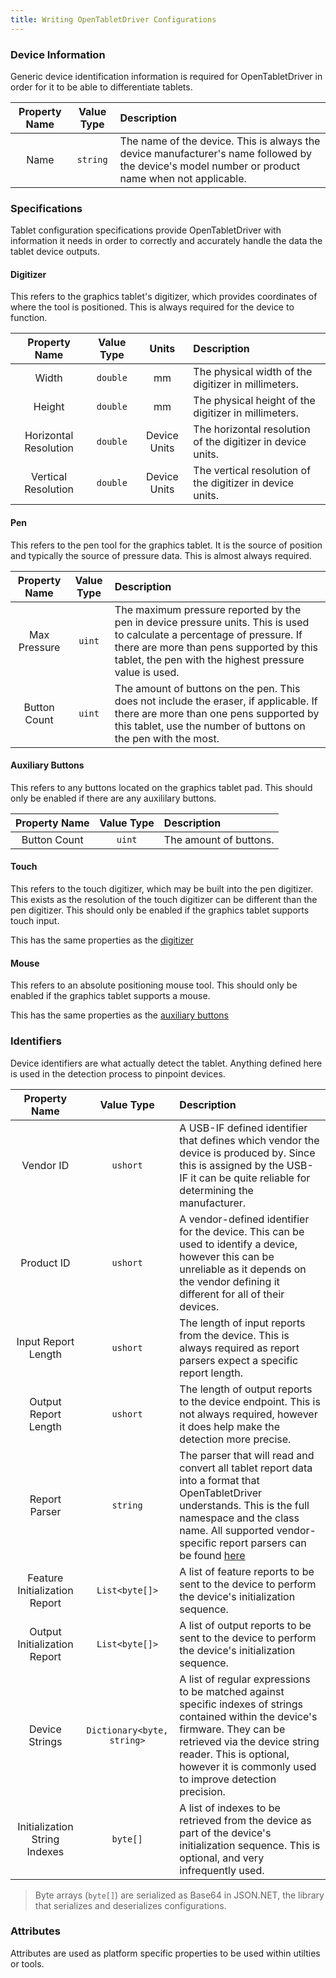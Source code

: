 ```yaml
---
title: Writing OpenTabletDriver Configurations
---
```


### Device Information

Generic device identification information is required for OpenTabletDriver in order for it to be able to differentiate
tablets.

|  Property Name   |   Value Type   | Description                                                                                                                                      |
|:----------------:|:--------------:|:-------------------------------------------------------------------------------------------------------------------------------------------------|
|       Name       |    `string`    | The name of the device. This is always the device manufacturer's name followed by the device's model number or product name when not applicable. |

### Specifications

Tablet configuration specifications provide OpenTabletDriver with information it needs in order to correctly and
accurately handle the data the tablet device outputs.

#### Digitizer

This refers to the graphics tablet's digitizer, which provides coordinates of where the tool is positioned. This is
always required for the device to function.

|     Property Name     | Value Type |    Units     | Description                                                 |
|:---------------------:|:----------:|:------------:|:------------------------------------------------------------|
|         Width         |  `double`  |      mm      | The physical width of the digitizer in millimeters.         |
|        Height         |  `double`  |      mm      | The physical height of the digitizer in millimeters.        |
| Horizontal Resolution |  `double`  | Device Units | The horizontal resolution of the digitizer in device units. |
|  Vertical Resolution  |  `double`  | Device Units | The vertical resolution of the digitizer in device units.   |

#### Pen

This refers to the pen tool for the graphics tablet. It is the source of position and typically the source of pressure
data. This is almost always required.

|  Property Name  | Value Type | Description                                                                                                                                                                                                                   |
|:---------------:|:----------:|:------------------------------------------------------------------------------------------------------------------------------------------------------------------------------------------------------------------------------|
|  Max Pressure   |   `uint`   | The maximum pressure reported by the pen in device pressure units. This is used to calculate a percentage of pressure. If there are more than pens supported by this tablet, the pen with the highest pressure value is used. |
|  Button Count   |   `uint`   | The amount of buttons on the pen. This does not include the eraser, if applicable. If there are more than one pens supported by this tablet, use the number of buttons on the pen with the most.                              |

#### Auxiliary Buttons

This refers to any buttons located on the graphics tablet pad. This should only be enabled if there are any auxililary
buttons.

| Property Name | Value Type  | Description            |
|:-------------:|:-----------:|:-----------------------|
| Button Count  |   `uint`    | The amount of buttons. |

#### Touch

This refers to the touch digitizer, which may be built into the pen digitizer. This exists as the resolution of the
touch digitizer can be different than the pen digitizer. This should only be enabled if the graphics tablet supports
touch input.

This has the same properties as the [digitizer](#digitizer)

#### Mouse

This refers to an absolute positioning mouse tool. This should only be enabled if the graphics tablet supports a mouse.

This has the same properties as the [auxiliary buttons](#auxiliary-buttons)

### Identifiers

Device identifiers are what actually detect the tablet. Anything defined here is used in the detection process to
pinpoint devices.

|         Property Name         |         Value Type         | Description                                                                                                                                                                                                                                                                                                                                 |
|:-----------------------------:|:--------------------------:|:--------------------------------------------------------------------------------------------------------------------------------------------------------------------------------------------------------------------------------------------------------------------------------------------------------------------------------------------|
|           Vendor ID           |          `ushort`          | A USB-IF defined identifier that defines which vendor the device is produced by. Since this is assigned by the USB-IF it can be quite reliable for determining the manufacturer.                                                                                                                                                            |
|          Product ID           |          `ushort`          | A vendor-defined identifier for the device. This can be used to identify a device, however this can be unreliable as it depends on the vendor defining it different for all of their devices.                                                                                                                                               |
|      Input Report Length      |          `ushort`          | The length of input reports from the device. This is always required as report parsers expect a specific report length.                                                                                                                                                                                                                     |
|     Output Report Length      |          `ushort`          | The length of output reports to the device endpoint. This is not always required, however it does help make the detection more precise.                                                                                                                                                                                                     |
|         Report Parser         |          `string`          | The parser that will read and convert all tablet report data into a format that OpenTabletDriver understands. This is the full namespace and the class name. All supported vendor-specific report parsers can be found [here](https://github.com/OpenTabletDriver/OpenTabletDriver/tree/HEAD/OpenTabletDriver.Configurations/Parsers) |
| Feature Initialization Report |       `List<byte[]>`       | A list of feature reports to be sent to the device to perform the device's initialization sequence.                                                                                                                                                                                                                                         |
| Output Initialization Report  |       `List<byte[]>`       | A list of output reports to be sent to the device to perform the device's initialization sequence.                                                                                                                                                                                                                                          |
|        Device Strings         | `Dictionary<byte, string>` | A list of regular expressions to be matched against specific indexes of strings contained within the device's firmware. They can be retrieved via the device string reader. This is optional, however it is commonly used to improve detection precision.                                                                                   |
| Initialization String Indexes |          `byte[]`          | A list of indexes to be retrieved from the device as part of the device's initialization sequence. This is optional, and very infrequently used. |

> Byte arrays (`byte[]`) are serialized as Base64 in JSON.NET, the library that serializes and deserializes configurations.

### Attributes

Attributes are used as platform specific properties to be used within utilties or tools.
